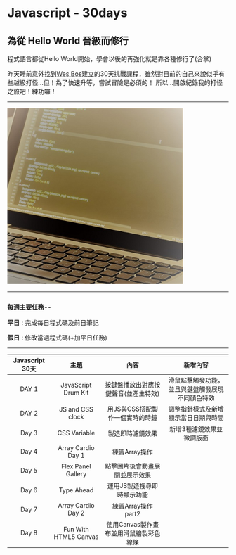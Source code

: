# Javascript - 30days


## 為從 Hello World 晉級而修行


程式語言都從Hello World開始，學會以後的再強化就是靠各種修行了(合掌)


昨天睡前意外找到[Wes Bos](https://javascript30.com/)建立的30天挑戰課程，雖然對目前的自己來說似乎有些越級打怪...但！為了快速升等，嘗試冒險是必須的！
所以...開啟紀錄我的打怪之旅吧！練功囉！


---


<img src="coding-computer.jpg" width="400px" alt="coding">


---


### `每週主要任務--`

**平日** : 完成每日程式碼及前日筆記 

**假日** : 修改當週程式碼(+加平日任務)


---


| Javascript 30天   |        主題         |                 內容                    |                     新增內容                    |
|:--:|:--:|:--:|:--:|
|       DAY 1       | JavaScript Drum Kit |   按鍵盤播放出對應按鍵聲音(並產生特效)   |  滑鼠點擊觸發功能，並且與鍵盤觸發展現不同顏色特效 |
|       DAY 2       |  JS and CSS clock   |      用JS與CSS搭配製作一個實時的時鐘     | 調整指針樣式及新增顯示當日日期與時間 |
|       Day 3       |       CSS Variable     |            製造即時濾鏡效果              | 新增3種濾鏡效果並微調版面 |
|       Day 4       |    Array Cardio Day 1  |             練習Array操作               ||
|       Day 5       |    Flex Panel Gallery  |      點擊圖片後會動畫展開並展示效果      ||
|       Day 6       |        Type Ahead      |   運用JS製造搜尋即時顯示功能             ||
|       Day 7       |    Array Cardio Day 2  |            練習Array操作part2           ||
|       Day 8       |  Fun With HTML5 Canvas |  使用Canvas製作畫布並用滑鼠繪製彩色線條  ||